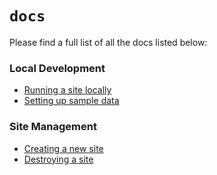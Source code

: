 # `docs`

Please find a full list of all the docs listed below:

### Local Development

-   [Running a site locally](./running-a-site-locally.md)
-   [Setting up sample data](./setting-up-sample-data.md)

### Site Management

-   [Creating a new site](./creating-new-sites.md)
-   [Destroying a site](./destroy-a-site.md)
